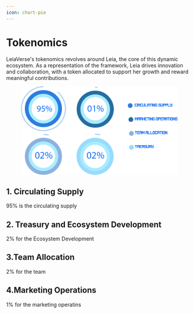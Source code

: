 ```yaml
---
icon: chart-pie
---
```


# Tokenomics

LeiaVerse's tokenomics revolves around Leia, the core of this dynamic ecosystem. As a representation of the framework, Leia drives innovation and collaboration, with a token allocated to support her growth and reward meaningful contributions.

<figure><img src="../.gitbook/assets/Untitled-1.png" alt=""><figcaption></figcaption></figure>

## 1. Circulating Supply

95% is the circulating supply&#x20;

## 2. Treasury and Ecosystem Development

2% for the Ecosystem Development

## 3.Team Allocation

2% for the team

## 4.Marketing Operations&#x20;

1% for the marketing operatins

